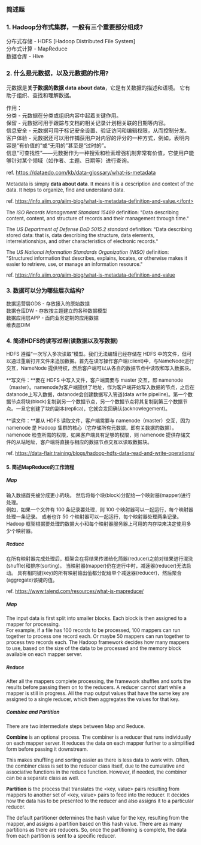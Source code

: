 ### 简述题

### 1. Hadoop分布式集群，一般有三个重要部分组成?

分布式存储 - HDFS [Hadoop Distributed File System]       
分布式计算 - MapReduce      
数据仓库 - Hive

### 2. 什么是元数据，以及元数据的作用?

元数据是**关于数据的数据 data about data**，它是有关数据的描述和语境。 它有助于组织、查找和理解数据。

作用：    
分类 - 元数据在分类或组织内容中起着关键作用。   
保留 - 元数据可用于跟踪与文档的相关记录计划相关联的日期等内容。  
信息安全 - 元数据可用于标记安全设置、验证访问和编辑权限，从而控制分发。   
客户体验 - 元数据还可以用作捕获用户对内容的评分的一种方式，例如，表明内容是“有价值的”或“无用的”甚至是“过时的”。  
信息“可查找性”——元数据作为一种搜索和检索增强机制非常有价值，它使用户能够针对某个领域（如作者、主题、日期等）进行查询。      

ref. https://dataedo.com/kb/data-glossary/what-is-metadata

<font size=2>Metadata is simply **data about data**. It means it is a description and context of the data. It helps to organize, find and understand data.</font>

<font size=2>ref. https://info.aiim.org/aiim-blog/what-is-metadata-definition-and-value.</font>

<font size=2>The *ISO Records Management Standard 15489* definition: "Data describing content, content, and structure of records and their management through time."</font>

<font size=2>The *US Department of Defense DoD 5015.2 standard* definition: "Data describing stored data: that is, data describing the structure, data elements, interrelationships, and other characteristics of electronic records."</font>

<font size=2>The *US National Information Standards Organization (NISO)* definition: "Structured information that describes, explains, locates, or otherwise makes it easier to retrieve, use, or manage an information resource."</font>

ref. https://info.aiim.org/aiim-blog/what-is-metadata-definition-and-value

### 3. 数据可以分为哪些层次结构?

数据运营层ODS - 存放接入的原始数据     
数据仓库DW - 存放按主题建立的各种数据模型    
数据应用层APP - 面向业务定制的应用数据      
维表层DIM

### 4. 简述HDFS的读写过程(读数据以及写数据)

HDFS 遵循“一次写入多次读取”模型。我们无法编辑已经存储在 HDFS 中的文件，但可以通过重新打开文件来追加数据。首先在读写操作客户端(client)中，与NameNode进行交互，NameNode 提供特权，然后客户端可以从各自的数据节点中读取和写入数据块。

**写文件：**要在 HDFS 中写入文件，客户端需要与 master 交互，即 namenode（master）。namenode为客户端提供了地址，作为客户端开始写入数据的节点，之后在datanode上写入数据，datanode会创建数据写入管道(data write pipeline)。第一个数据节点将块(block)复制到另一个数据节点，另一个数据节点将其复制到第三个数据节点。一旦它创建了块的副本(replica)，它就会发回确认(acknowlegement)。

**读文件：**要从 HDFS 读取文件，客户端需要与 namenode（master）交互，因为 namenode 是 Hadoop 集群的核心（它存储所有元数据，即有关数据的数据）。namenode 检查所需的权限，如果客户端具有足够的权限，则 namenode 提供存储文件的从站地址，客户端将直接与相应的数据节点交互以读取数据块。

ref. https://data-flair.training/blogs/hadoop-hdfs-data-read-and-write-operations/



#### 5. 简述MapReduce的工作流程

##### Map

输入数据首先被分成更小的块。 然后将每个块(block)分配给一个映射器(mapper)进行处理。  
例如，如果一个文件有 100 条记录要处理，则 100 个映射器可以一起运行，每个映射器处理一条记录。 或者也许 50 个映射器可以一起运行，每个映射器处理两条记录。 Hadoop 框架根据要处理的数据大小和每个映射器服务器上可用的内存块来决定使用多少个映射器。

##### Reduce

在所有映射器完成处理后，框架会在将结果传递给化简器(reducer)之前对结果进行混洗(shuffle)和排序(sorting)。 当映射器(mapper)仍在进行中时，减速器(reducer)无法启动。 具有相同键(key)的所有映射输出值都分配给单个减速器(reducer)，然后聚合(aggregate)该键的值。

ref. https://www.talend.com/resources/what-is-mapreduce/

##### Map

<font size=2>The input data is first split into smaller blocks. Each block is then assigned to a mapper for processing.    
For example, if a file has 100 records to be processed, 100 mappers can run together to process one record each. Or maybe 50 mappers can run together to process two records each. The Hadoop framework decides how many mappers to use, based on the size of the data to be processed and the memory block available on each mapper server.</font>

##### Reduce

<font size=2>After all the mappers complete processing, the framework shuffles and sorts the results before passing them on to the reducers. A reducer cannot start while a mapper is still in progress. All the map output values that have the same key are assigned to a single reducer, which then aggregates the values for that key.</font>

##### Combine and Partition

<font size=2>There are two intermediate steps between Map and Reduce.</font>

<font size=2>**Combine** is an optional process. The combiner is a reducer that runs individually on each mapper server. It reduces the data on each mapper further to a simplified form before passing it downstream.</font>

<font size=2>This makes shuffling and sorting easier as there is less data to work with. Often, the combiner class is set to the reducer class itself, due to the cumulative and associative functions in the reduce function. However, if needed, the combiner can be a separate class as well.</font>

<font size=2>**Partition** is the process that translates the <key, value> pairs resulting from mappers to another set of <key, value> pairs to feed into the reducer. It decides how the data has to be presented to the reducer and also assigns it to a particular reducer.</font>

<font size=2>The default partitioner determines the hash value for the key, resulting from the mapper, and assigns a partition based on this hash value. There are as many partitions as there are reducers. So, once the partitioning is complete, the data from each partition is sent to a specific reducer.</font>

